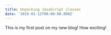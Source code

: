 ```yaml
---
title: Unpacking JavaScript classes
date: '2019-01-12T00:00:00.000Z'
---
```


This is my first post on my new blog! How exciting!

